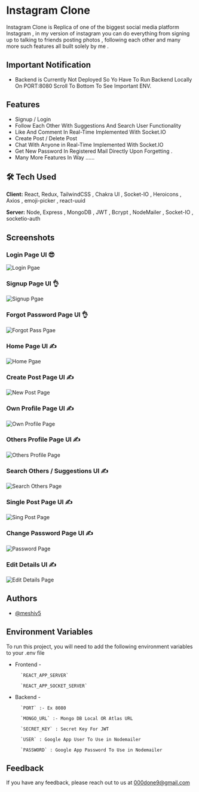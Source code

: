
# Instagram Clone

 Instagram Clone is Replica of one of the biggest social media platform Instagram , in my version of instagram you can do everything from signing up to talking to friends posting photos , following each other and many more such features all built solely by me .


## Important Notification
- Backend is Currently Not Deployed So Yo Have To Run Backend Locally On PORT:8080  Scroll To Bottom To See Important ENV.


## Features

- Signup / Login
- Follow Each Other With Suggestions And Search User Functionality
- Like And Comment In Real-Time Implemented With Socket.IO
- Create Post / Delete Post
- Chat With Anyone in Real-Time Implemented With Socket.IO
- Get New Password In Registered Mail Directly Upon Forgetting .
- Many More Features In Way ......


## 🛠 Tech Used

**Client:** React, Redux, TailwindCSS , Chakra UI , Socket-IO , Heroicons , Axios , emoji-picker , react-uuid

**Server:** Node, Express , MongoDB , JWT , Bcrypt , NodeMailer , Socket-IO , socketio-auth


## Screenshots



### Login Page UI 😎

![Login Pgae](https://i.ibb.co/G2XJpYy/login-Page.png)


### Signup Page UI 👌

![Signup Pgae](https://i.ibb.co/qW3hGzP/signup-Page.png)



### Forgot Password Page UI 👌

![Forgot Pass Pgae](https://i.ibb.co/0ymN30F/forgotpass.png)



### Home Page UI ✍️

![Home Pgae](https://i.ibb.co/nLHKZPG/homePage.png)




### Create Post Page UI ✍️

![New Post Page](https://i.ibb.co/dJg7bvC/newPost.png)



### Own Profile Page UI ✍️

![Own Profile Page](https://i.ibb.co/ZLntYR8/profile-Page.png)


### Others Profile Page UI ✍️

![Others Profile Page](https://i.ibb.co/mJ1Dq0x/others-Profile.png)


### Search Others / Suggestions  UI ✍️

![Search Others Page](https://i.ibb.co/T43f5fV/search-User.png)


### Single Post Page UI ✍️

![Sing  Post Page](https://i.ibb.co/2c7BTcr/single-Post.png)


### Change Password Page UI ✍️

![Password  Page](https://i.ibb.co/fSwsD6F/change-Password.png)



### Edit Details UI ✍️

![Edit Details Page](https://i.ibb.co/QKL8ZdF/editprofile.png)




## Authors

- [@meshiv5](https://github.com/meshiv5)


## Environment Variables

To run this project, you will need to add the following environment variables to your .env file

- Frontend -

        `REACT_APP_SERVER`

        `REACT_APP_SOCKET_SERVER`

- Backend -

        `PORT` :- Ex 8080

        `MONGO_URL` :- Mongo DB Local OR Atlas URL

        `SECRET_KEY` : Secret Key For JWT

        `USER` : Google App User To Use in Nodemailer

        `PASSWORD` : Google App Password To Use in Nodemailer


## Feedback

If you have any feedback, please reach out to us at 000done9@gmail.com

